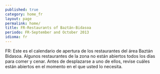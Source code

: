 ```yaml
---
published: true
category: home_fr
layout: page
permalink: home/
title: FR-Restaurants of Baztán-Bidasoa
periodo: FR-September and October 2013
idioma: fr
---
```

FR: Este es el calendario de apertura de los restaurantes del área Baztán Bidasoa.
Algunos restaurantes de la zona no están abiertos todos los días para comer y cenar. Antes de desplazarse a uno de ellos, revise cuáles están abiertos en el momento en el que usted lo necesita.
